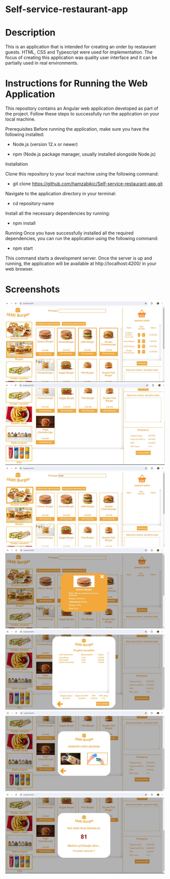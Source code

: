 # Self-service-restaurant-app

# Description

This is an application that is intended for creating an order by restaurant guests. HTML, CSS and Typescript were used for implementation. The focus of creating this application was quality user interface and it can be partially used in real environments.

# Instructions for Running the Web Application
This repository contains an Angular web application developed as part of the project. Follow these steps to successfully run the application on your local machine.

Prerequisites
Before running the application, make sure you have the following installed:

- Node.js (version 12.x or newer)

- npm (Node.js package manager, usually installed alongside Node.js)

Installation

Clone this repository to your local machine using the following command:

- git clone https://github.com/hamzabikic/Self-service-restaurant-app.git

Navigate to the application directory in your terminal:

- cd repository-name

Install all the necessary dependencies by running:

- npm install

Running
Once you have successfully installed all the required dependencies, you can run the application using the following command:

- npm start

This command starts a development server. Once the server is up and running, the application will be available at http://localhost:4200/ in your web browser.

# Screenshots

<img src="/App-images/jam1.JPG">
<br>
<img src="/App-images/jam2.JPG">
<br>
<img src="/App-images/jam7.JPG">
<br>
<img src="/App-images/jam3.JPG">
<br>
<img src="/App-images/jam4.JPG">
<br>
<img src="/App-images/jam5.JPG">
<br>
<img src="/App-images/jam6.JPG">















